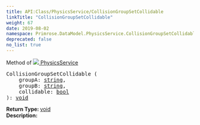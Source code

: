 ```yaml
---
title: API:Class/PhysicsService/CollisionGroupSetCollidable
linkTitle: "CollisionGroupSetCollidable"
weight: 67
date: 2019-08-02
namespace: Primrose.DataModel.PhysicsService.CollisionGroupSetCollidable
deprecated: false
no_list: true
---
```

Method of <a href="/docs/api-reference/Class/PhysicsService"><img src="/icons/silk/default.png"/>&nbsp;PhysicsService</a>
<pre class="method-declaration">
CollisionGroupSetCollidable (
    groupA: <a class="type" href="/docs/api-reference/System/string">string</a>,
    groupB: <a class="type" href="/docs/api-reference/System/string">string</a>,
    collidable: <a class="type" href="/docs/api-reference/System/Primitives#boolean">bool</a>
): <a class="type" href="/docs/api-reference/System/void">void</a></pre>
<b>Return Type: </b>
<a class="type" href="/docs/api-reference/System/void">void</a>
<br/>
<b>Description: </b>